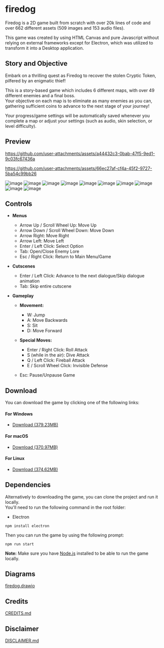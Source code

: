 # firedog
Firedog is a 2D game built from scratch with over 20k lines of code and over 662 different assets (509 images and 153 audio files).

This game was created by using HTML Canvas and pure Javascript without relying on external frameworks except for 
Electron, which was utilized to transform it into a Desktop application.

## Story and Objective
Embark on a thrilling quest as Firedog to recover the stolen Cryptic Token, pilfered by an enigmatic thief! <br>

This is a story-based game which includes 6 different maps, with over 49 different enemies and a final boss. <br>
Your objective on each map is to eliminate as many enemies as you can, gathering sufficient coins to advance to the next stage of your journey! <br>

Your progress/game settings will be automatically saved whenever you complete a map or adjust your settings (such as audio, skin selection, or level difficulty).

## Preview
https://github.com/user-attachments/assets/a44432c3-0bab-47f5-9ed1-9c03fc67436a

https://github.com/user-attachments/assets/66ec27af-cf4a-45f2-9727-5ba54c99bb26

![image](https://raw.githubusercontent.com/danialjivraj/firedog/main/githubPreviews/imagePreview1.png)
![image](https://raw.githubusercontent.com/danialjivraj/firedog/main/githubPreviews/imagePreview2.png)
![image](https://raw.githubusercontent.com/danialjivraj/firedog/main/githubPreviews/imagePreview3.png)
![image](https://raw.githubusercontent.com/danialjivraj/firedog/main/githubPreviews/imagePreview4.png)
![image](https://raw.githubusercontent.com/danialjivraj/firedog/main/githubPreviews/imagePreview5.png)
![image](https://raw.githubusercontent.com/danialjivraj/firedog/main/githubPreviews/imagePreview6.png)
![image](https://raw.githubusercontent.com/danialjivraj/firedog/main/githubPreviews/imagePreview7.png)
![image](https://raw.githubusercontent.com/danialjivraj/firedog/main/githubPreviews/imagePreview8.png)
![image](https://raw.githubusercontent.com/danialjivraj/firedog/main/githubPreviews/imagePreview9.png)
![image](https://raw.githubusercontent.com/danialjivraj/firedog/main/githubPreviews/imagePreview10.png)

## Controls
- **Menus**
  - Arrow Up / Scroll Wheel Up: Move Up
  - Arrow Down / Scroll Wheel Down: Move Down
  - Arrow Right: Move Right
  - Arrow Left: Move Left
  - Enter / Left Click: Select Option
  - Tab: Open/Close Enemy Lore
  - Esc / Right Click: Return to Main Menu/Game

- **Cutscenes**
  - Enter / Left Click: Advance to the next dialogue/Skip dialogue animation
  - Tab: Skip entire cutscene

- **Gameplay**
  - **Movement:**
    - W: Jump
    - A: Move Backwards
    - S: Sit
    - D: Move Forward

  - **Special Moves:**
    - Enter / Right Click: Roll Attack
    - S (while in the air): Dive Attack
    - Q / Left Click: Fireball Attack
    - E / Scroll Wheel Click: Invisible Defense

  - Esc: Pause/Unpause Game

## Download

You can download the game by clicking one of the following links:

#### For Windows
- [Download (379.23MB)](https://www.mediafire.com/file/sk8wsk8v9tfbnch/Firedog-win32-x64.zip/file)

#### For macOS
- [Download (370.97MB)](https://www.mediafire.com/file/e3ky8dh82vdqyx3/Firedog-darwin-x64.zip/file)

#### For Linux
- [Download (374.62MB)](https://www.mediafire.com/file/brvb0zasoo25bho/Firedog-linux-x64.zip/file)

## Dependencies
Alternatively to downloading the game, you can clone the project and run it locally. <br>
You'll need to run the following command in the root folder:
- Electron
```
npm install electron
```

Then you can run the game by using the following prompt:
```
npm run start
```

**Note:** Make sure you have [Node.js](https://nodejs.org/en/download) installed to be able to run the game locally.

## Diagrams
[firedog.drawio](https://drive.google.com/file/d/1UzqG0iWC3djNO5h_WFIayjSSvS6cQqbG/view?usp=sharing)

## Credits
[CREDITS.md](https://github.com/danialjivraj/firedog/blob/main/CREDITS.md)

## Disclaimer
[DISCLAIMER.md](https://github.com/danialjivraj/firedog/blob/main/DISCLAIMER.md)

